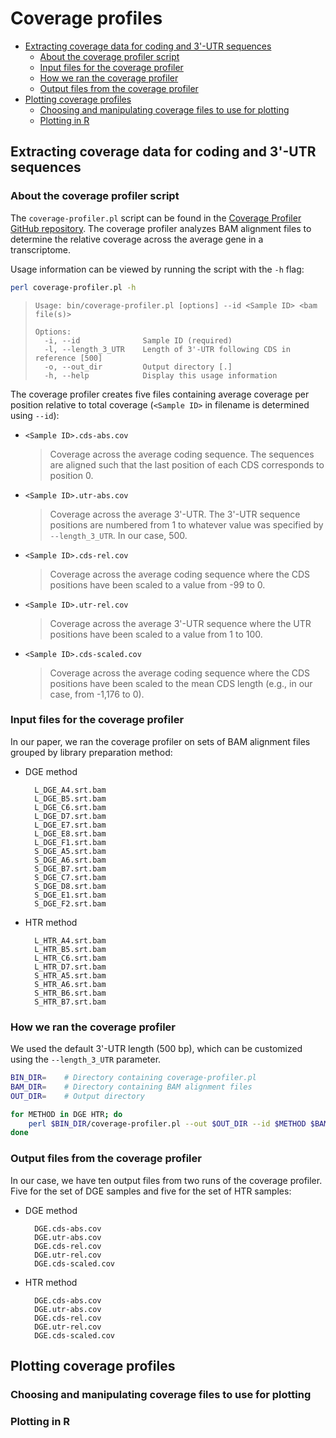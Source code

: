 # Coverage profiles

<!-- MarkdownTOC -->

- [Extracting coverage data for coding and 3'-UTR sequences](#extracting-coverage-data-for-coding-and-3-utr-sequences)
    - [About the coverage profiler script](#about-the-coverage-profiler-script)
    - [Input files for the coverage profiler](#input-files-for-the-coverage-profiler)
    - [How we ran the coverage profiler](#how-we-ran-the-coverage-profiler)
    - [Output files from the coverage profiler](#output-files-from-the-coverage-profiler)
- [Plotting coverage profiles](#plotting-coverage-profiles)
    - [Choosing and manipulating coverage files to use for plotting](#choosing-and-manipulating-coverage-files-to-use-for-plotting)
    - [Plotting in R](#plotting-in-r)

<!-- /MarkdownTOC -->

## Extracting coverage data for coding and 3'-UTR sequences

### About the coverage profiler script

The `coverage-profiler.pl` script can be found in the [Coverage Profiler GitHub repository](https://github.com/mfcovington/coverage-profiler). The coverage profiler analyzes BAM alignment files to determine the relative coverage across the average gene in a transcriptome.

Usage information can be viewed by running the script with the `-h` flag:

```sh
perl coverage-profiler.pl -h
```

>     Usage: bin/coverage-profiler.pl [options] --id <Sample ID> <bam file(s)>
>     
>     Options:
>       -i, --id              Sample ID (required)
>       -l, --length_3_UTR    Length of 3'-UTR following CDS in reference [500]
>       -o, --out_dir         Output directory [.]
>       -h, --help            Display this usage information

The coverage profiler creates five files containing average coverage per position relative to total coverage (`<Sample ID>` in filename is determined using `--id`):

- `<Sample ID>.cds-abs.cov`

    > Coverage across the average coding sequence. The sequences are aligned such that the last position of each CDS corresponds to position 0.

- `<Sample ID>.utr-abs.cov`

    > Coverage across the average 3'-UTR. The 3'-UTR sequence positions are numbered from 1 to whatever value was specified by `--length_3_UTR`. In our case, 500.

- `<Sample ID>.cds-rel.cov`

    > Coverage across the average coding sequence where the CDS positions have been scaled to a value from -99 to 0.

- `<Sample ID>.utr-rel.cov`

    > Coverage across the average 3'-UTR sequence where the UTR positions have been scaled to a value from 1 to 100.

- `<Sample ID>.cds-scaled.cov`

    > Coverage across the average coding sequence where the CDS positions have been scaled to the mean CDS length (e.g., in our case, from -1,176 to 0).

### Input files for the coverage profiler

In our paper, we ran the coverage profiler on sets of BAM alignment files grouped by library preparation method:

- DGE method

        L_DGE_A4.srt.bam
        L_DGE_B5.srt.bam
        L_DGE_C6.srt.bam
        L_DGE_D7.srt.bam
        L_DGE_E7.srt.bam
        L_DGE_E8.srt.bam
        L_DGE_F1.srt.bam
        S_DGE_A5.srt.bam
        S_DGE_A6.srt.bam
        S_DGE_B7.srt.bam
        S_DGE_C7.srt.bam
        S_DGE_D8.srt.bam
        S_DGE_E1.srt.bam
        S_DGE_F2.srt.bam

- HTR method

        L_HTR_A4.srt.bam
        L_HTR_B5.srt.bam
        L_HTR_C6.srt.bam
        L_HTR_D7.srt.bam
        S_HTR_A5.srt.bam
        S_HTR_A6.srt.bam
        S_HTR_B6.srt.bam
        S_HTR_B7.srt.bam

### How we ran the coverage profiler

We used the default 3'-UTR length (500 bp), which can be customized using the `--length_3_UTR` parameter.

```sh
BIN_DIR=    # Directory containing coverage-profiler.pl
BAM_DIR=    # Directory containing BAM alignment files
OUT_DIR=    # Output directory

for METHOD in DGE HTR; do
    perl $BIN_DIR/coverage-profiler.pl --out $OUT_DIR --id $METHOD $BAM_DIR/*$METHOD*.bam
done
```

### Output files from the coverage profiler

In our case, we have ten output files from two runs of the coverage profiler. Five for the set of DGE samples and five for the set of HTR samples:

- DGE method

        DGE.cds-abs.cov
        DGE.utr-abs.cov
        DGE.cds-rel.cov
        DGE.utr-rel.cov
        DGE.cds-scaled.cov

- HTR method

        DGE.cds-abs.cov
        DGE.utr-abs.cov
        DGE.cds-rel.cov
        DGE.utr-rel.cov
        DGE.cds-scaled.cov

## Plotting coverage profiles

### Choosing and manipulating coverage files to use for plotting

### Plotting in R
